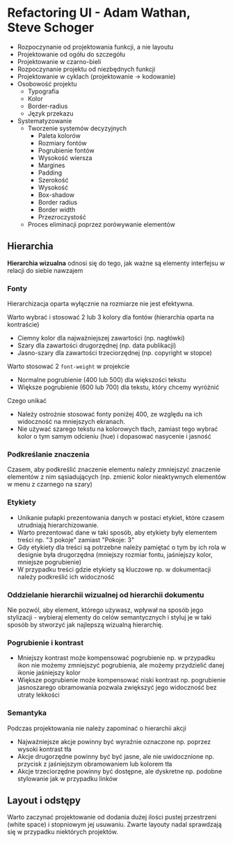 # Refactoring UI - Adam Wathan, Steve Schoger

- Rozpoczynanie od projektowania funkcji, a nie layoutu
- Projektowanie od ogółu do szczegółu
- Projektowanie w czarno-bieli
- Rozpoczynanie projektu od niezbędnych funkcji
- Projektowanie w cyklach (projektowanie -> kodowanie)
- Osobowość projektu
  - Typografia
  - Kolor
  - Border-radius
  - Język przekazu
- Systematyzowanie
  - Tworzenie systemów decyzyjnych
    - Paleta kolorów
    - Rozmiary fontów
    - Pogrubienie fontów
    - Wysokość wiersza
    - Margines
    - Padding
    - Szerokość
    - Wysokość
    - Box-shadow
    - Border radius
    - Border width
    - Przezroczystość
  - Proces eliminacji poprzez porówywanie elementów

## Hierarchia

**Hierarchia wizualna** odnosi się do tego, jak ważne są elementy interfejsu w relacji do siebie nawzajem

### Fonty

Hierarchizacja oparta wyłącznie na rozmiarze nie jest efektywna.

Warto wybrać i stosować 2 lub 3 kolory dla fontów (hierarchia oparta na kontraście)

- Ciemny kolor dla najważniejszej zawartości (np. nagłówki)
- Szary dla zawartości drugorzędnej (np. data publikacji)
- Jasno-szary dla zawartości trzeciorzędnej (np. copyright w stopce)

Warto stosować 2 `font-weight` w projekcie

- Normalne pogrubienie (400 lub 500) dla większości tekstu
- Większe pogrubienie (600 lub 700) dla tekstu, który chcemy wyróżnić

Czego unikać

- Należy ostrożnie stosować fonty poniżej 400, ze względu na ich widoczność na mniejszych ekranach.
- Nie używać szarego tekstu na kolorowych tłach, zamiast tego wybrać kolor o tym samym odcieniu (hue) i dopasować nasycenie i jasność

### Podkreślanie znaczenia

Czasem, aby podkreślić znaczenie elementu należy zmniejszyć znaczenie elementów z nim sąsiadujących (np. zmienić kolor nieaktywnych elementów w menu z czarnego na szary)

### Etykiety

- Unikanie pułapki prezentowania danych w postaci etykiet, które czasem utrudniają hierarchizowanie.
- Warto prezentować dane w taki sposób, aby etykiety były elementem treści np. "3 pokoje" zamiast "Pokoje: 3"
- Gdy etykiety dla treści są potrzebne należy pamiętać o tym by ich rola w designie była drugorzędna (mniejszy rozmiar fontu, jaśniejszy kolor, mniejsze pogrubienie)
- W przypadku treści gdzie etykiety są kluczowe np. w dokumentacji należy podkreślić ich widoczność

### Oddzielanie hierarchii wizualnej od hierarchii dokumentu

Nie pozwól, aby element, którego używasz, wpływał na sposób jego stylizacji - wybieraj elementy do celów semantycznych i styluj je w taki sposób by stworzyć jak najlepszą wizualną hierarchię.

### Pogrubienie i kontrast

- Mniejszy kontrast może kompensować pogrubienie np. w przypadku ikon nie możemy zmniejszyć pogrubienia, ale możemy przydzielić danej ikonie jaśniejszy kolor
- Większe pogrubienie może kompensować niski kontrast np. pogrubienie jasnoszarego obramowania pozwala zwiększyć jego widoczność bez utraty lekkości

### Semantyka

Podczas projektowania nie należy zapominać o hierarchii akcji

- Najważniejsze akcje powinny być wyraźnie oznaczone np. poprzez wysoki kontrast tła
- Akcje drugorzędne powinny być być jasne, ale nie uwidocznione np. przycisk z jaśniejszym obramowaniem lub kolorem tła
- Akcje trzeciorzędne powinny być dostępne, ale dyskretne np. podobne stylowanie jak w przypadku linków

## Layout i odstępy

Warto zaczynać projektowanie od dodania dużej ilości pustej przestrzeni (white space) i stopniowym jej usuwaniu. Zwarte layouty nadal sprawdzają się w przypadku niektórych projektów.

